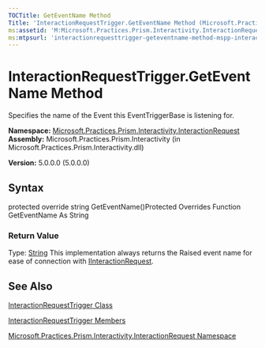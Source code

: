 ```yaml
---
TOCTitle: GetEventName Method
Title: 'InteractionRequestTrigger.GetEventName Method (Microsoft.Practices.Prism.Interactivity.InteractionRequest)'
ms:assetid: 'M:Microsoft.Practices.Prism.Interactivity.InteractionRequest.InteractionRequestTrigger.GetEventName'
ms:mtpsurl: 'interactionrequesttrigger-geteventname-method-mspp-interactivity-interactionrequest.md'
---
```


# InteractionRequestTrigger.GetEventName Method

Specifies the name of the Event this EventTriggerBase is listening for.

**Namespace:** [Microsoft.Practices.Prism.Interactivity.InteractionRequest](https://msdn.microsoft.com/library/microsoft.practices.prism.interactivity.interactionrequest)
**Assembly:** Microsoft.Practices.Prism.Interactivity (in Microsoft.Practices.Prism.Interactivity.dll)

**Version:** 5.0.0.0 (5.0.0.0)

## Syntax
protected override string GetEventName()Protected Overrides Function GetEventName As String
### Return Value

Type: [String](http://msdn.microsoft.com/en-us/library/s1wwdcbf)
This implementation always returns the Raised event name for ease of connection with [IInteractionRequest](https://msdn.microsoft.com/library/microsoft.practices.prism.interactivity.interactionrequest.iinteractionrequest).

## See Also
[InteractionRequestTrigger Class](https://msdn.microsoft.com/library/microsoft.practices.prism.interactivity.interactionrequest.interactionrequesttrigger)

[InteractionRequestTrigger Members](https://msdn.microsoft.com/allmembers.t:microsoft.practices.prism.interactivity.interactionrequest.interactionrequesttrigger)

[Microsoft.Practices.Prism.Interactivity.InteractionRequest Namespace](https://msdn.microsoft.com/library/microsoft.practices.prism.interactivity.interactionrequest)
